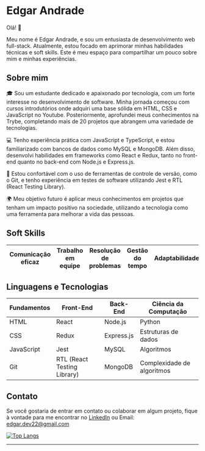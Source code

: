 # Edgar Andrade

Olá! 👋

Meu nome é Edgar Andrade, e sou um entusiasta de desenvolvimento web full-stack. Atualmente, estou focado em aprimorar minhas habilidades técnicas e soft skills. Este é meu espaço para compartilhar um pouco sobre mim e minhas experiências.

## Sobre mim

🎓 Sou um estudante dedicado e apaixonado por tecnologia, com um forte interesse no desenvolvimento de software. Minha jornada começou com cursos introdutórios onde adquiri uma base sólida em HTML, CSS e JavaScript no Youtube. Posteriormente, aprofundei meus conhecimentos na Trybe, completando mais de 20 projetos que abrangem uma variedade de tecnologias.

💻 Tenho experiência prática com JavaScript e TypeScript, e estou familiarizado com bancos de dados como MySQL e MongoDB. Além disso, desenvolvi habilidades em frameworks como React e Redux, tanto no front-end quanto no back-end com Node.js e Express.js.

🔧 Estou confortável com o uso de ferramentas de controle de versão, como o Git, e tenho experiência em testes de software utilizando Jest e RTL (React Testing Library).

🌍 Meu objetivo futuro é aplicar meus conhecimentos em projetos que tenham um impacto positivo na sociedade, utilizando a tecnologia como uma ferramenta para melhorar a vida das pessoas.

## Soft Skills

| Comunicação eficaz | Trabalho em equipe | Resolução de problemas | Gestão do tempo | Adaptabilidade | Aprendizado contínuo | Atitude positiva | Empatia |
|---------------------|--------------------|------------------------|-----------------|----------------|----------------------|-------------------|---------|

## Linguagens e Tecnologias

| Fundamentos           | Front-End             | Back-End              | Ciência da Computação |
|-----------------------|-----------------------|-----------------------|-----------------------|
| HTML                  | React                 | Node.js               | Python                |
| CSS                   | Redux                 | Express.js            | Estruturas de dados  |
| JavaScript            | Jest                  | MySQL                 | Algoritmos            |
| Git                   | RTL (React Testing Library) | MongoDB         | Complexidade de algoritmos |

## Contato

Se você gostaria de entrar em contato ou colaborar em algum projeto, fique à vontade para me encontrar no [LinkedIn](https://www.linkedin.com/in/edgar-andrade-582a57250/) ou Email: edgar.dev22@gmail.com

[![Top Langs](https://github-readme-stats.vercel.app/api/top-langs/?username=Edgaraf7&layout=compact)](https://github.com/anuraghazra/github-readme-stats)


--- 
